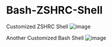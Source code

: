 # Bash-ZSHRC-Shell
Customized ZSHRC Shell
![image](https://github.com/grant-deru/ZSHRC-Shell/assets/170145174/c9b21211-587a-4e26-a23e-02060b2e137e)

Another Customized Bash Shell
![image](https://github.com/grant-deru/ZSHRC-Shell/assets/170145174/4b4b600a-cf7b-4895-b0a2-617122d9dc0b)
